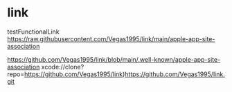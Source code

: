 # link
testFunctionalLink
https://raw.githubusercontent.com/Vegas1995/link/main/apple-app-site-association

https://github.com/Vegas1995/link/blob/main/.well-known/apple-app-site-association
xcode://clone?repo=https://github.com/Vegas1995/link)https://github.com/Vegas1995/link.git


